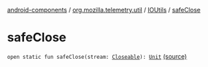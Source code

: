[android-components](../../index.md) / [org.mozilla.telemetry.util](../index.md) / [IOUtils](index.md) / [safeClose](./safe-close.md)

# safeClose

`open static fun safeClose(stream: `[`Closeable`](http://docs.oracle.com/javase/7/docs/api/java/io/Closeable.html)`): `[`Unit`](https://kotlinlang.org/api/latest/jvm/stdlib/kotlin/-unit/index.html) [(source)](https://github.com/mozilla-mobile/android-components/blob/master/components/service/telemetry/src/main/java/org/mozilla/telemetry/util/IOUtils.java#L14)